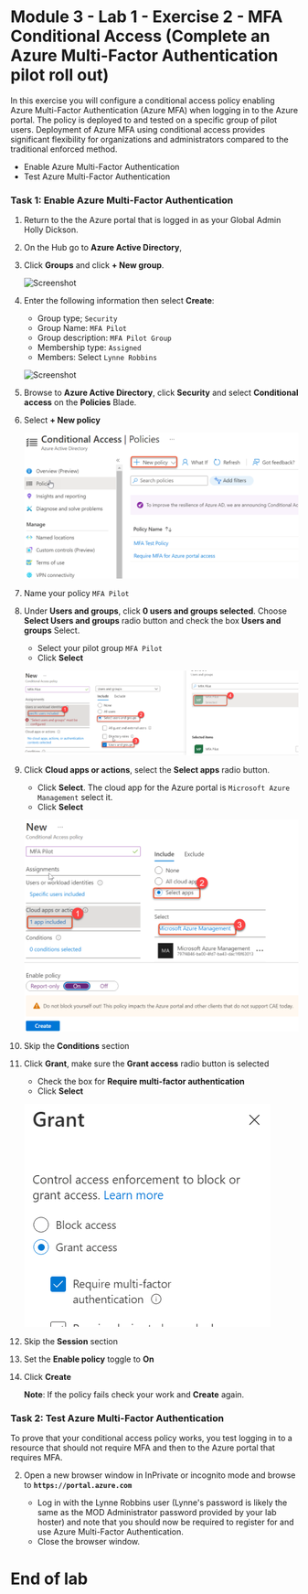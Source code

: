 # Module 3 - Lab 1 - Exercise 2 - MFA Conditional Access (Complete an Azure Multi-Factor Authentication pilot roll out)


In this exercise you will configure a conditional access policy enabling Azure Multi-Factor Authentication (Azure MFA) when logging in to the Azure portal. The policy is deployed to and tested on a specific group of pilot users. Deployment of Azure MFA using conditional access provides significant flexibility for organizations and administrators compared to the traditional enforced method.

- Enable Azure Multi-Factor Authentication
- Test Azure Multi-Factor Authentication


### Task 1: Enable Azure Multi-Factor Authentication

1.  Return to the the Azure portal that is logged in as your Global Admin Holly Dickson.

1.  On the Hub go to **Azure Active Directory**,

1.  Click **Groups** and click **+ New group**.

     ![Screenshot](../Media/cb9c5324-cbb6-476e-9c7d-1920de301d40.png)

1.  Enter the following information then select **Create**:

      * Group type; `Security`
      * Group Name: `MFA Pilot`
      * Group description: `MFA Pilot Group`
      * Membership type: `Assigned`
      * Members: Select `Lynne Robbins`
  
  
      ![Screenshot](../Media/5457b62d-dc78-4043-bd72-3d7901bbcd71.png)
  
2.  Browse to **Azure Active Directory**, click **Security** and select **Conditional access** on the **Policies** Blade.


3.  Select **+ New policy**

     ![](../Media/48.png)


4.  Name your policy `MFA Pilot`
5.  Under **Users and groups**, click **0 users and groups selected**. Choose **Select Users and groups** radio button and check the box **Users and groups** Select.
    * Select your pilot group `MFA Pilot`
    * Click **Select**

     ![](../Media/49.png)

6.  Click **Cloud apps or actions**, select the **Select apps** radio button.
    * Click **Select**. The cloud app for the Azure portal is `Microsoft Azure Management` select it.
    * Click **Select**

     ![](../Media/50.png)

7.  Skip the **Conditions** section
8.  Click **Grant**, make sure the **Grant access** radio button is selected
    * Check the box for **Require multi-factor authentication**
    * Click **Select**

     ![](../Media/51.png)

9.  Skip the **Session** section
10. Set the **Enable policy** toggle to **On**
11. Click **Create**

    **Note**: If the policy fails check your work and **Create** again. 

### Task 2: Test Azure Multi-Factor Authentication


To prove that your conditional access policy works, you test logging in to a resource that should not require MFA and then to the Azure portal that requires MFA.


2.  Open a new browser window in InPrivate or incognito mode and browse to **`https://portal.azure.com`**

     * Log in with the Lynne Robbins user (Lynne's password is likely the same as the MOD Administrator password provided by your lab hoster) and note that you should now be required to register for and use Azure Multi-Factor Authentication.
     * Close the browser window.



# End of lab
